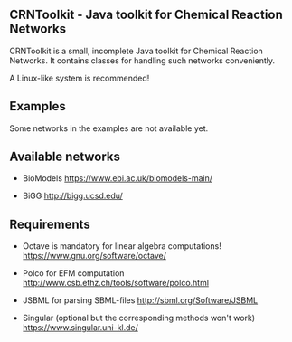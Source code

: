 CRNToolkit - Java toolkit for Chemical Reaction Networks
--------------------------------------------------------

CRNToolkit is a small, incomplete Java toolkit for Chemical
Reaction Networks. It contains classes for handling such networks
conveniently.

A Linux-like system is recommended!

Examples
--------

Some networks in the examples are not available yet. 

Available networks
------------------

- BioModels
https://www.ebi.ac.uk/biomodels-main/

- BiGG
http://bigg.ucsd.edu/


Requirements
------------

- Octave is mandatory for linear algebra computations!
https://www.gnu.org/software/octave/

- Polco for EFM computation
http://www.csb.ethz.ch/tools/software/polco.html

- JSBML for parsing SBML-files
http://sbml.org/Software/JSBML

- Singular (optional but the corresponding methods won't work)
https://www.singular.uni-kl.de/